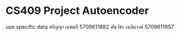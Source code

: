 # CS409 Project Autoencoder
use specific data
ศรัญญา เดชนที 5709611882
พันวัชร เฉลิมวงศ์ 5709611957
